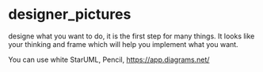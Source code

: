 # designer_pictures
designe what you want to do, it is the first step for many things. It looks like your thinking and frame which will help you implement what you want.

You can use white StarUML,
            Pencil,
            https://app.diagrams.net/
            

